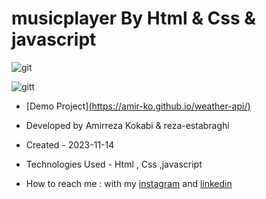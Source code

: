 # musicplayer By Html & Css & javascript
![git](https://github.com/amir-ko/music-player/assets/119657835/f51a96aa-630d-4980-9a73-4ce52783aa26)

![gitt](https://github.com/amir-ko/music-player/assets/119657835/ac8f134a-d13e-41fd-b8c1-f92f6dd34f31)


- [Demo Project][(https://amir-ko.github.io/weather-api/)](https://amir-ko.github.io/music-player/)

- Developed by Amirreza Kokabi & reza-estabraghi

- Created - 2023-11-14
- Technologies Used - Html , Css ,javascript

- How to reach me : with my [instagram](https://instagram.com/amirrezakokabiweb?igshid=NGExMmI2YTkyZg==
) and [linkedin](https://www.linkedin.com/in/amirreza-kokabi-ba7716143/)
